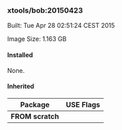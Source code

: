 ### xtools/bob:20150423
Built: Tue Apr 28 02:51:24 CEST 2015

Image Size: 1.163 GB
#### Installed
None.
#### Inherited
Package | USE Flags
--------|----------
**FROM scratch** |
